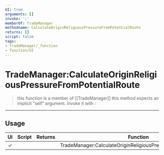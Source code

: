 ```yaml
---
UI: true
arguments: []
invoke: ':'
memberOf: TradeManager
methodname: CalculateOriginReligiousPressureFromPotentialRoute
returns: []
script: false
tags:
- TradeManager/_function
- function/UI
---
```

# TradeManager:CalculateOriginReligiousPressureFromPotentialRoute
> this function is a member of [[TradeManager]]
> this method expects an implicit "self" argument. invoke it with `:`
-----
## Usage
|  UI | Script | Returns | Function | Arguments |
|:---:|:------:|-------:|:--------:|:---------|
|✓| ||TradeManager:CalculateOriginReligiousPressureFromPotentialRoute||
